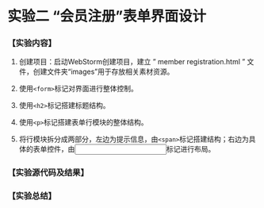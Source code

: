 # **实验二** **“会员注册”表单界面设计**

### 【实验内容】

1. 创建项目：启动WebStorm创建项目，建立 ” member registration.html ” 文件，创建文件夹“images”用于存放相关素材资源。

2. 使用`<form>`标记对界面进行整体控制。

3. 使用`<h2>`标记搭建标题结构。

4. 使用`<p>`标记搭建表单行模块的整体结构。

5. 将行模块拆分成两部分，左边为提示信息，由`<span>`标记搭建结构；右边为具体的表单控件，由<input/>标记进行布局。

### 【实验源代码及结果】

### 【实验总结】

 

 